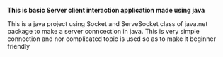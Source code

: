   **This is  basic Server client interaction application made using java**

This is a java project using Socket and ServeSocket class of java.net package to make a server conncection in java. This is very simple connection and nor complicated topic is used so as to make it beginner friendly
